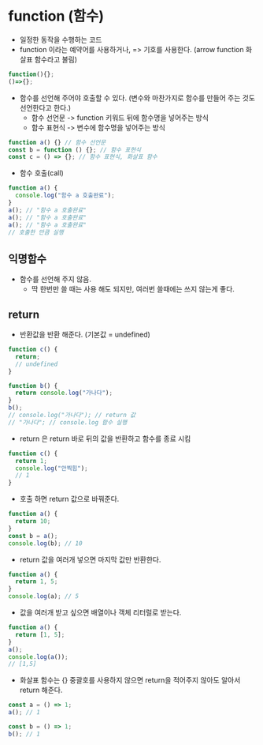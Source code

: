 # function (함수)

- 일정한 동작을 수행하는 코드
- function 이라는 예약어를 사용하거나, => 기호를 사용한다. (arrow function 화살표 함수라고 불림)

```javascript
function(){};
()=>{};
```

- 함수를 선언해 주어야 호출할 수 있다. (변수와 마찬가지로 함수를 만들어 주는 것도 선언한다고 한다.)
  - 함수 선언문 -> function 키워드 뒤에 함수명을 넣어주는 방식
  - 함수 표현식 -> 변수에 함수명을 넣어주는 방식

```javascript
function a() {} // 함수 선언문
const b = function () {}; // 함수 표현식
const c = () => {}; // 함수 표현식, 화살표 함수
```

- 함수 호출(call)

```javascript
function a() {
  console.log("함수 a 호출완료");
}
a(); // "함수 a 호출완료"
a(); // "함수 a 호출완료"
a(); // "함수 a 호출완료"
// 호출한 만큼 실행
```

## 익명함수

- 함수를 선언해 주지 않음.
  - 딱 한번만 쓸 때는 사용 해도 되지만, 여러번 쓸때에는 쓰지 않는게 좋다.

## return

- 반환값을 반환 해준다. (기본값 = undefined)

```javascript
function c() {
  return;
  // undefined
}
```

```javascript
function b() {
  return console.log("가나다");
}
b();
// console.log("가나다"); // return 값
// "가나다"; // console.log 함수 실행
```

- return 은 return 바로 뒤의 값을 반환하고 함수를 종료 시킴

```javascript
function c() {
  return 1;
  console.log("안찍힘");
  // 1
}
```

- 호출 하면 return 값으로 바꿔준다.

```javascript
function a() {
  return 10;
}
const b = a();
console.log(b); // 10
```

- return 값을 여러개 넣으면 마지막 값만 반환한다.

```javascript
function a() {
  return 1, 5;
}
console.log(a); // 5
```

- 값을 여러개 받고 싶으면 배열이나 객체 리터럴로 받는다.

```javascript
function a() {
  return [1, 5];
}
a();
console.log(a());
// [1,5]
```

- 화살표 함수는 {} 중괄호를 사용하지 않으면 return을 적어주지 않아도 알아서 return 해준다.

```javascript
const a = () => 1;
a(); // 1

const b = () => 1;
b(); // 1
```
